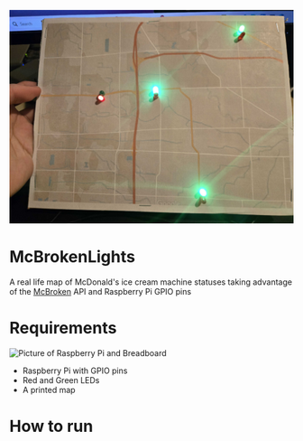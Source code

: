 ![Picture of the map](maps.jpg)
# McBrokenLights
A real life map of McDonald's ice cream machine statuses taking advantage of the [McBroken](https://mcbroken.com) API and Raspberry Pi GPIO pins
# Requirements
![Picture of Raspberry Pi and Breadboard](boards.jpg)
* Raspberry Pi with GPIO pins
* Red and Green LEDs
* A printed map
# How to run
